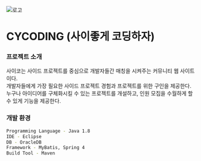 ![로고](https://user-images.githubusercontent.com/77667889/121818059-eeabfa00-ccbf-11eb-9b3d-f2d1906ed839.png)
# CYCODING (사이좋게 코딩하자)



### 프로젝트 소개

사이코는 사이드 프로젝트를 중심으로 개발자들간 매칭을 시켜주는 커뮤니티 웹 사이트이다.<br/> 
개발자들에게 가장 필요한 사이드 프로젝트 경험과 프로젝트를 위한 구인을 제공한다.<br/> 
누구나 아이디어를 구체화시킬 수 있는 프로젝트를 개설하고, 인원 모집을 수월하게 할 수 있게 기능을 제공한다.<br/>


### 개발 환경
```BASH
Programming Language - Java 1.8
IDE - Eclipse
DB - OracleDB 
Framework - MyBatis, Spring 4
Build Tool - Maven
```
